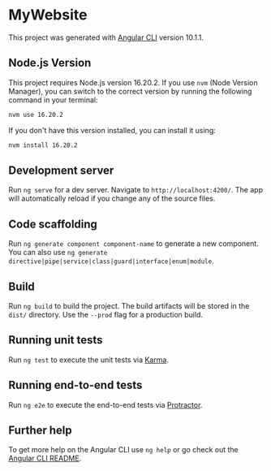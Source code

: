# MyWebsite

This project was generated with [Angular CLI](https://github.com/angular/angular-cli) version 10.1.1.

## Node.js Version

This project requires Node.js version 16.20.2. If you use `nvm` (Node Version Manager), you can switch to the correct version by running the following command in your terminal:

```bash
nvm use 16.20.2
```

If you don't have this version installed, you can install it using:

```bash
nvm install 16.20.2
```

## Development server

Run `ng serve` for a dev server. Navigate to `http://localhost:4200/`. The app will automatically reload if you change any of the source files.

## Code scaffolding

Run `ng generate component component-name` to generate a new component. You can also use `ng generate directive|pipe|service|class|guard|interface|enum|module`.

## Build

Run `ng build` to build the project. The build artifacts will be stored in the `dist/` directory. Use the `--prod` flag for a production build.

## Running unit tests

Run `ng test` to execute the unit tests via [Karma](https://karma-runner.github.io).

## Running end-to-end tests

Run `ng e2e` to execute the end-to-end tests via [Protractor](http://www.protractortest.org/).

## Further help

To get more help on the Angular CLI use `ng help` or go check out the [Angular CLI README](https://github.com/angular/angular-cli/blob/master/README.md).
